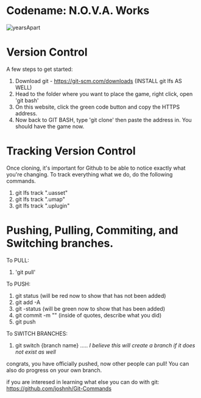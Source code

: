 # Codename: N.O.V.A. Works
![yearsApart](https://github.com/user-attachments/assets/c290b336-aea6-4f30-815a-1973fbc63ffc)

# Version Control
A few steps to get started:

1. Download git - https://git-scm.com/downloads (INSTALL git lfs AS WELL)
2. Head to the folder where you want to place the game, right click, open 'git bash'
3. On this website, click the green code button and copy the HTTPS address.
4. Now back to GIT BASH, type 'git clone' then paste the address in. You should have the game now.

# Tracking Version Control

Once cloning, it's important for Github to be able to notice exactly what you're changing. To track everything what we do, do the following commands.

1. git lfs track ".uasset"
2. git lfs track ".umap"
3. git lfs track ".uplugin"

# Pushing, Pulling, Commiting, and Switching branches.

To PULL:
1. 'git pull'

To PUSH:
1. git status (will be red now to show that has not been added)
2. git add -A
3. git -status (will be green now to show that has been added)
4. git commit -m "" (inside of quotes, describe what you did)
5. git push

To SWITCH BRANCHES:

1. git switch {branch name} ..... *I believe this will create a branch if it does not exist as well*

congrats, you have officially pushed, now other people can pull! You can also do progress on your own branch.

if you are interesed in learning what else you can do with git:
https://github.com/joshnh/Git-Commands


